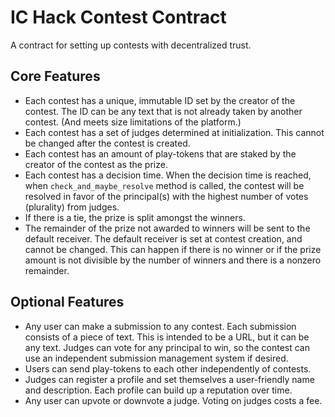 # IC Hack Contest Contract

A contract for setting up contests with decentralized trust.

## Core Features

- Each contest has a unique, immutable ID set by the creator of the contest. The ID can be any text that
  is not already taken by another contest. (And meets size limitations of the platform.)
- Each contest has a set of judges determined at initialization. This cannot be changed after the contest is created.
- Each contest has an amount of play-tokens that are staked by the creator of the contest as the prize.
- Each contest has a decision time. When the decision time is reached, when `check_and_maybe_resolve` method
  is called, the contest will be resolved in favor of the principal(s) with the highest number of votes (plurality)
  from judges.
- If there is a tie, the prize is split amongst the winners.
- The remainder of the prize not awarded to winners will be sent to the default receiver. The default receiver is
  set at contest creation, and cannot be changed. This can happen if there is no winner or if the prize amount is not
  divisible by the number of winners and there is a nonzero remainder.


## Optional Features

- Any user can make a submission to any contest. Each submission consists of a piece of text. This
  is intended to be a URL, but it can be any text. Judges can vote for any principal to win, so
  the contest can use an independent submission management system if desired.
- Users can send play-tokens to each other independently of contests.
- Judges can register a profile and set themselves a user-friendly name and description. 
  Each profile can build up a reputation over time.
- Any user can upvote or downvote a judge. Voting on judges costs a fee.

